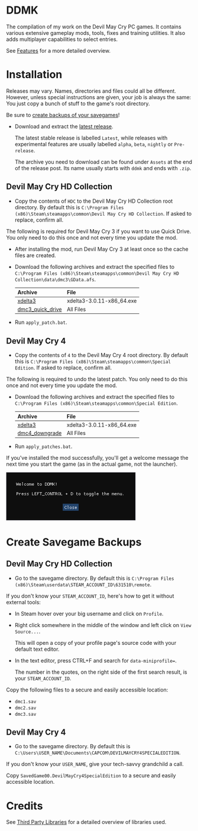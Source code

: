 # DDMK

The compilation of my work on the Devil May Cry PC games. It contains various extensive gameplay mods, tools, fixes and training utilities. It also adds multiplayer capabilities to select entries.

See [Features](https://github.com/serpentiem/ddmk/wiki/Features) for a more detailed overview.



# Installation

Releases may vary. Names, directories and files could all be different. However, unless special instructions are given, your job is always the same: You just copy a bunch of stuff to the game's root directory.

Be sure to [create backups of your savegames](#create-savegame-backups)!

* Download and extract the [latest release](https://github.com/serpentiem/ddmk/releases).

    The latest stable release is labelled `Latest`, while releases with experimental features are usually labelled `alpha`, `beta`, `nightly` or `Pre-release`.

    The archive you need to download can be found under `Assets` at the end of the release post. Its name usually starts with `ddmk` and ends with `.zip`.

## Devil May Cry HD Collection

* Copy the contents of `HDC` to the Devil May Cry HD Collection root directory. By default this is `C:\Program Files (x86)\Steam\steamapps\common\Devil May Cry HD Collection`. If asked to replace, confirm all.

The following is required for Devil May Cry 3 if you want to use Quick Drive. You only need to do this once and not every time you update the mod.

* After installing the mod, run Devil May Cry 3 at least once so the cache files are created.

* Download the following archives and extract the specified files to `C:\Program Files (x86)\Steam\steamapps\common\Devil May Cry HD Collection\data\dmc3\GData.afs`.

    | Archive                                                                                                    | File                      |
    | ---                                                                                                        | ---                       |
    | [xdelta3](https://www.romhacking.net/download/utilities/928/)                                              | xdelta3-3.0.11-x86_64.exe |
    | [dmc3_quick_drive](https://github.com/serpentiem/ddmk/releases/download/2.7nightly16/dmc3_quick_drive.zip) | All Files                 |

* Run `apply_patch.bat`.

## Devil May Cry 4

* Copy the contents of `4` to the Devil May Cry 4 root directory. By default this is `C:\Program Files (x86)\Steam\steamapps\common\Special Edition`. If asked to replace, confirm all.

The following is required to undo the latest patch. You only need to do this once and not every time you update the mod.

* Download the following archives and extract the specified files to `C:\Program Files (x86)\Steam\steamapps\common\Special Edition`.

    | Archive                                                                                                | File                      |
    | ---                                                                                                    | ---                       |
    | [xdelta3](https://www.romhacking.net/download/utilities/928/)                                          | xdelta3-3.0.11-x86_64.exe |
    | [dmc4_downgrade](https://github.com/serpentiem/ddmk/releases/download/2.7nightly16/dmc4_downgrade.zip) | All Files                 |

* Run `apply_patches.bat`.



If you've installed the mod successfully, you'll get a welcome message the next time you start the game (as in the actual game, not the launcher).

![welcome](welcome.png)



# Create Savegame Backups

## Devil May Cry HD Collection

* Go to the savegame directory. By default this is `C:\Program Files (x86)\Steam\userdata\STEAM_ACCOUNT_ID\631510\remote`.

If you don't know your `STEAM_ACCOUNT_ID`, here's how to get it without external tools:

* In Steam hover over your big username and click on `Profile`.
* Right click somewhere in the middle of the window and left click on `View Source...`.

    This will open a copy of your profile page's source code with your default text editor.

* In the text editor, press CTRL+F and search for `data-miniprofile=`.

    The number in the quotes, on the right side of the first search result, is your `STEAM_ACCOUNT_ID`.

Copy the following files to a secure and easily accessible location:

* `dmc1.sav`
* `dmc2.sav`
* `dmc3.sav`

## Devil May Cry 4

* Go to the savegame directory. By default this is `C:\Users\USER_NAME\Documents\CAPCOM\DEVILMAYCRY4SPECIALEDITION`.

If you don't know your `USER_NAME`, give your tech-savvy grandchild a call.

Copy `SavedGame00.DevilMayCry4SpecialEdition` to a secure and easily accessible location.



# Credits

See [Third Party Libraries](ThirdParty) for a detailed overview of libraries used.

